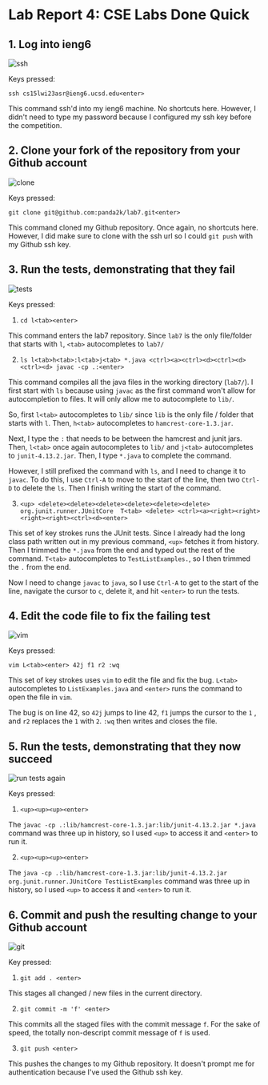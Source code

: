 # Lab Report 4: CSE Labs Done Quick
## 1. Log into ieng6
![ssh](https://cdn.discordapp.com/attachments/639543567521415171/1078163662134575134/image.png)

Keys pressed:

`ssh cs15lwi23asr@ieng6.ucsd.edu<enter>`

This command ssh'd into my ieng6 machine.
No shortcuts here. However, I didn't need to type my password because I 
configured my ssh key before the competition.

## 2. Clone your fork of the repository from your Github account
![clone](https://cdn.discordapp.com/attachments/639543567521415171/1078178961898606592/image.png)

Keys pressed: 

`git clone git@github.com:panda2k/lab7.git<enter>`

This command cloned my Github repository. 
Once again, no shortcuts here. However, I did make sure to clone with the ssh
url so I could `git push` with my Github ssh key.

## 3. Run the tests, demonstrating that they fail
![tests](https://cdn.discordapp.com/attachments/639543567521415171/1078172918766383146/image.png)

Keys pressed: 
1. `cd l<tab><enter>`

This command enters the lab7 repository. Since `lab7` is the only file/folder
that starts with `l`, `<tab>` autocompletes to `lab7/`

2. `ls l<tab>h<tab>:l<tab>j<tab> *.java <ctrl><a><ctrl><d><ctrl><d><ctrl><d> javac -cp .:<enter>`

This command compiles all the java files in the working directory (`lab7/`).
I first start with `ls` because using `javac` as the first command won't
allow for autocompletion to files. It will only allow me to autocomplete to `lib/`.

So, first `l<tab>` autocompletes to `lib/` since `lib` is the only file / folder
that starts with `l`. Then, `h<tab>` autocompletes to `hamcrest-core-1.3.jar`. 

Next, I type the `:` that needs to be between the hamcrest and junit jars.
Then, `l<tab>` once again autocompletes to `lib/` and `j<tab>` autocompletes to
`junit-4.13.2.jar`. Then, I type `*.java` to complete the command.

However, I still prefixed the command with `ls`, and I need to change it to
`javac`. To do this, I use `Ctrl-A` to move to the start of the line, then two
`Ctrl-D` to delete the `ls`. Then I finish writing the start of the command.

3. `<up> <delete><delete><delete><delete><delete><delete> org.junit.runner.JUnitCore 
T<tab> <delete>
<ctrl><a><right><right><right><right><ctrl><d><enter>`

This set of key strokes runs the JUnit tests. Since I already had the long class
path written out in my previous command, `<up>` fetches it from history. 
Then I trimmed the `*.java` from the end and typed out the rest of the command. 
`T<tab>` autocompletes to `TestListExamples.`, so I then trimmed the `.` from the end.

Now I need to change `javac` to `java`, so I use `Ctrl-A` to get to the start of the line,
navigate the cursor to `c`, delete it, and hit `<enter>` to run the tests.

## 4. Edit the code file to fix the failing test
![vim](https://cdn.discordapp.com/attachments/639543567521415171/1078176152952258670/image.png)

Keys pressed:

`vim L<tab><enter> 42j f1 r2 :wq`

This set of key strokes uses `vim` to edit the file and fix the bug.
`L<tab>` autocompletes to `ListExamples.java` and `<enter>` runs the command
to open the file in `vim`.

The bug is on line 42, so `42j` jumps to line 42, `f1` jumps the cursor to the `1` 
, and `r2` replaces the `1` with `2`. `:wq` then writes and closes the file.

## 5. Run the tests, demonstrating that they now succeed
![run tests again](https://cdn.discordapp.com/attachments/639543567521415171/1078176850209148958/image.png)

Keys pressed:
1. `<up><up><up><enter>`

The `javac -cp .:lib/hamcrest-core-1.3.jar:lib/junit-4.13.2.jar *.java` command was
three up in history, so I used `<up>` to access it and `<enter>` to run it.

2. `<up><up><up><enter>`

The `java -cp .:lib/hamcrest-core-1.3.jar:lib/junit-4.13.2.jar org.junit.runner.JUnitCore TestListExamples`
command was three up in history, so I used `<up>` to access it and `<enter>` to run it.

## 6. Commit and push the resulting change to your Github account
![git](https://cdn.discordapp.com/attachments/639543567521415171/1078179335367839844/image.png)

Key pressed:
1. `git add . <enter>`

This stages all changed / new files in the current directory.

2. `git commit -m 'f' <enter>`

This commits all the staged files with the commit message `f`. For the sake of speed,
the totally non-descript commit message of `f` is used.

3. `git push <enter>`

This pushes the changes to my Github repository. It doesn't prompt me for 
authentication because I've used the Github ssh key.

